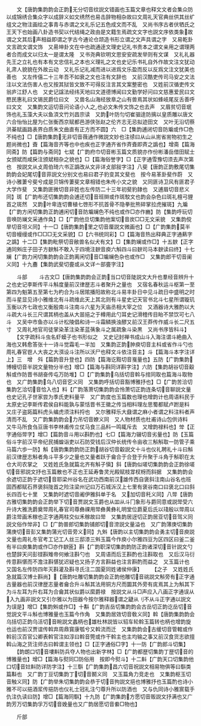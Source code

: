 <!-- { "loadSidebar": true } -->
　　文【唐韵集韵韵会正韵无分切音纹説文错画也玉篇文章也释文文者会集众防以成锦绣合集众字以成辞义如文绣然也易击辞物相杂故曰文周礼天官典丝供其丝纩组文之物注画绘之事青与赤谓之文礼乐记五色成文而不乱　又尚书序古者伏牺氏之王天下也始画八卦造书契以代结绳之政由是文籍生焉疏文文字也説文序依类象故谓之文其后声相益即谓之字古今通论仓颉造书形立谓之文声具谓之字　又易乾卦文言疏文谓文饰　又昜坤卦文在中也疏通逹文理史记礼书贵本之谓文亲用之谓理两者合而成文以归太一是谓太隆　又书尧典钦明文思安安疏发举则有文谋　又礼礼器先王之立礼也有本有文忠信礼之本也义理礼之文也史记乐书礼自外作故文注文犹动礼肃人貌貌在外故云动　又礼乐记礼减而进以进爲文乐盈而反以反爲文注文犹美也善也　又左传僖二十三年吾不如衰之文也注有文辞也　又前汉酷吏传司马安之文法注以文法伤害人也又按其狱皆文致不可得反注言其文案整密也　又姓前汉循吏传文翁庐江舒人也　又史记諡法经纬天地曰文道德博闻曰文勤学好问曰文慈惠爱民曰文愍民惠礼曰文锡民爵位曰文　又兽名山海经放臯之山有兽焉其状如蜂岐尾反舌善呼曰文文　又集韵文运切音问论语小人之也必文朱传文饰之也去声　又眉贫切音珉饰也礼玉藻大夫以鱼湏文竹刘昌宗读　又韵叶防匀切崔骃逹防摛以皇质雕以唐文六合怡怡比屋为仁张衡西京赋都邑游侠张赵之伦齐志无忌拟迹田文　又叶无沿切蔡洪棊赋画路表界白质朱文曲直有正方而不圆】六　□【集韵逋闭切音防斒或作□色不纯也】□【唐韵集韵无非切音薇通作微説文妙也注徐曰从山从耑省耑物初生之题尚微也】斊【篇海音齐等也中也疾也正字通齐省作斉斊即斉之譌也】增斋【篇海同斋】防【篇韵与斋同】七斌【广韵府巾切音彬玉篇文质貌亦作份彬潘岳借田赋士女颁斌而咸戾注颁斌相杂之貌也】□【篇海俗誉字】□【正字通雪豫切须去声次第也　按説文从攴周伯琦六书正譌改从文非详攴部敍字注】八斐【唐韵正韵敷尾切集韵韵会妃尾切音菲説文分别文也易曰君子豹变其文斐也　按今易革卦斐作蔚　又诗小雅萋兮斐兮成是贝锦传萋斐文章相错也朱传小文之貌　又同匪诗卫风有匪君子大学作斐　又集韵匪微切音非姓也左传防二十三年初斐豹隷也　又逋眉切音悲义同】斑【广韵布还切集韵韵会逋还切音班辬或作斑駮文也韵会杂色曰斑礼檀弓貍首之斑然　又韵叶卑连切曹植七啓形不抗首骨不隐拳批熊碎掌拉虎摧斑】九斒【广韵方闲切集韵正韵逋闲切音防斒斓色不纯也或作□亦作豳】防【集韵呼玩切音唤防斓文采通作奂】□【广韵他旦切集韵他案切音炭□□无文采貌　又集韵傥旱切音坦义同】十一□【唐韵集韵里之切音厘説文微画也】□【广韵集韵莫半切音幔缦或作□□□无文采貌】□【六书统同彩】□【篇海音热出释典正字通爇字之譌】十二□【集韵毗祭切音敝兽名似犬有文】□【集韵斓或作□】十五斔【正字通同斞庄子田子方斔斛不敢入于四境注斔音庾六斛四斗曰斔司马本斔读曰终】十七斓【广韵力闲切集韵韵会正韵离闲切音□斒斓色杂也或作□　又集韵郎干切音阑义同】十九斖【集韵武斐切亹或从文详亠部亹字注】



　　斗部
　　斗古文□【唐韵集韵韵会正韵当口切音陡説文大升也羣经音辨升十之也史记李斯传平斗斛度量前汉律歴志斗者聚升之量也　又宿名春秋运斗枢第一至第四为魁第五至第七为杓合为斗居隂播阳故称北斗易丰卦日中见斗疏日中盛明之时而斗星显见诗小雅维北有斗疏维此天上其北则有斗星史记天官书北斗七星所谓璇玑玉衡以齐七政也又衡殷南斗注南斗六星为天庙丞相大宰之位　又酒器诗大雅酌以大斗疏大斗长三尺谓其柄也盖从大噐挹之于樽用此勺耳史记滑稽传目眙不禁饮可七八斗　又吴中市鱼亦以斗计松陵倡和诗一斗霜鳞换浊醪又前汉王莽传作威斗长二尺五寸　又周礼地官司徒掌染革注染革蓝蒨象斗之属疏象斗染黒　又尚书序皆科斗】
　　【文字疏科斗虫名虾蟆子也书形似之　又史记封禅书成山斗入海注谓斗絶曲入海也又韩愈答张十一诗斗觉霜毛一半加　又集韵正韵肿庾切音主枓或省作斗勺也周礼春官鬯人大丧之大渳设斗注所以沃尸也释文斗依注音主】斗【篇海斗本字注详上】三　增　斘【篇韵音升登也】四防【篇海讫黠切音戛量也】五防【广韵集韵博幔切音半説文量物分半也】增□【篇海与斟同详斟字注】六防【集韵胡谷切音觳斛或作防晋书胡奋传屯万防堆】□【广韵集韵乌括切音斡与捾同取也篇海斗取物也　又广韵集韵乌八切音穵义同　又集韵呼括切音豁博雅抒也】□【广韵苦洽切集韵乞洽切音恰入也】料【广韵落萧切集韵韵会怜萧切正韵连条切音聊説文量也史记孔子世家尝为季氏吏料量平　又广韵度也玉篇数也理也增韵计也周语料民于太原史记李斯传君侯自料能孰与蒙恬晋书王徽之传当相料理左思蜀都赋卢跗是料　又庄子盗跖篇料虎头编虎须注料捋也　又尔雅释乐大鼗谓之麻小者谓之料注料者声清而不乱　又广韵集韵韵会力吊切音嫽义同　又人物材质也杜甫诗山包供诗料　又牛马所食刍豆唐书李林甫传立仗马食三品料一鸣辄斥去　又增韵禄料也】斚【正字通俗斝字】增□【篇韵音斗用以斟酌也】七□【篇海力辍切音劣量也】防【玉篇俗斗字前汉平帝纪民捕蝗诣吏以石防受钱后汉仲长统传令亩收三斛斛取一防管子乘马篇六歩一防】斛【唐韵集韵韵防正韵胡谷切音觳説文十斗也仪礼聘礼十斗曰斛前汉律歴志斛者角斗平多少之量也又量者跃于龠合于合登于升聚于斗角于斛职在太仓大司农掌之　又姓姓氏急就篇北齐有斛子愼】斜【唐韵似嗟切集韵韵会正韵徐嗟切音邪説文抒也玉篇散也不正也王延寿鲁灵光殿赋枝牚杈枒而斜据　又集韵韵会余遮切正韵于遮切音耶梁州谷名在武功西南前汉雄传西自褒斜注南山谷名也班固西都赋石界褒斜陇首之险注梁州记曰万石城泝汉上七里有褒谷南口曰褒北口曰斜长四百七十里　又集韵时遮切音阇伊雅斜单于名　又加切音秅义同】八斝【唐韵古雅切集韵韵会正韵举下切音贾説文玉爵也从吅从斗冂象形与爵同意或説斝受六升诗大雅洗爵奠斝周礼春官司尊彝祼用斝彝黄彝礼明堂位爵夏后氏以琖殷以斝周以爵注斝画禾稼也正字通两柱交似禾稼故曰斝　又集韵居迓切正韵居亚切音驾义同　説文俗作斚非】□【广韵普郎切集韵铺郎切音滂説文量溢也　又广韵薄庚切集韵蒲庚切音彭又集韵蒲光切音旁义同】九斞【唐韵以主切集韵韵会勇主切音庾説文量也周礼冬官考工记工人丝三邸漆三斞玉篇今作庾小尔雅四豆为区四区曰釜二釜有半曰庾集韵或作□亦作斔匬】斟【广韵职深切集韵韵防正韵诸深切音针説文勺也楚辞天问彭铿斟雉帝何飨注斟勺也　又周语而后王斟酌也注斟取也　又后汉马衍传意斟愖而不澹注斟愖犹迟疑也又扬子方言斟益也注言斟酌而益之　又玉篇计也　又国名左传防四年灭斟灌及斟寻氏注二国夏同姓诸侯仲康】
　　【之子　又姓姓氏急就篇汉博士斟尚】【唐韵吐雕切集韵韵会正韵他雕切音祧説文斛旁有正字通古量器也前汉律歴志量者龠合升斗斛其法用铜方尺而圜其外旁有庣焉其上为斛其下为斗左耳为升右耳为合龠其状似爵以縻爵禄　按説文从斗□声应入八画正字通误从入九画非説文又引尔雅以为田器今按尔雅释器谓之疀从刂不从斗正字通以説文为误是】增□【集韵斞或作□】十斠【广韵吉岳切集韵韵会古岳切正韵讫岳切音觉説文平斗斛也博雅量也玉篇今作角　又集韵居效切音敎义同】斡【唐韵集韵韵会乌括切正韵乌活切音睕説文蠡柄也雄杜林説皆以轺车轮斡玉篇转也柄也增韵旋也运也前汉贾谊传斡弃周鼎寳康瓠兮又斡流而迁　又集韵韵会古缓切音管輨或作斡前汉百官公卿表斡官注如淳曰斡音筦或作干斡主也主均输之事又前汉食货志欲擅斡山海之货注师古曰斡谓主领也】□【正字通俗□字】十一防【广韵郎斗切集】
　　【韵朗口切音塿斢防兵夺人物也出新字林】□【广韵都歴切集韵丁歴切音的博雅量也】增□【篇海与熨同□防俗用　按即今熨斗】十二斢【广韵天口切集韵他口切音妵斢防详防字注】十三斣【广韵集韵昌六切音祝説文相易物俱等曰斣类篇斠也　又广韵丁豆切集韵丁切音鬭义同　又玉篇角力竞走也　又集韵枢玉切音触义同】防【广韵举朱切集韵韵会恭于切音拘説文挹也博雅抒也玉篇酌也诗小雅不可以挹酒浆传挹防也仪礼士冠礼注勺尊升所以防酒也　又与仇同诗小雅賔载手仇注仇读曰防】增□【篇海同斣】十九防【广韵集韵方愿切音贩説文抒满也又广韵芳万切集韵孚万切音娩量也又广韵居愿切音絭□物也】

　　斤部
